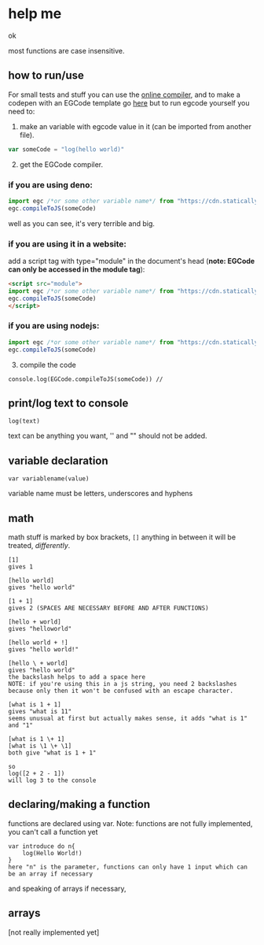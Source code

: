 # help me
ok

most functions are case insensitive.
## how to run/use
For small tests and stuff you can use the [online compiler](https://electogenius.github.io/electo/likes/ruining/EGCode), and to make a codepen with an EGCode template go [here](http://codepen.io/pen?template=MWpWRmx) but to run egcode yourself you need to:

1. make an variable with egcode value in it (can be imported from another file).
```js
var someCode = "log(hello world)"
```
2. get the EGCode compiler.

### if you are using deno:
```js
import egc /*or some other variable name*/ from "https://cdn.statically.io/gh/electogenius/EGCode/main/compiler.module.js";
egc.compileToJS(someCode)
```
well as you can see, it's very terrible and big.

### if you are using it in a website:
add a script tag with type="module" in the document's head (**note: EGCode can only be accessed in the module tag**):
```html
<script src="module">
import egc /*or some other variable name*/ from "https://cdn.statically.io/gh/electogenius/EGCode/main/compiler.module.js";
egc.compileToJS(someCode)
</script>
```
### if you are using nodejs:
```js
import egc /*or some other variable name*/ from "https://cdn.statically.io/gh/electogenius/EGCode/main/compiler.module.js"
egc.compileToJS(someCode)
```
3. compile the code
```
console.log(EGCode.compileToJS(someCode)) //
```
## print/log text to console

`log(text)`

text can be anything you want, '' and "" should not be added.
## variable declaration
`var variablename(value)`

variable name must be letters, underscores and hyphens

## math

math stuff is marked by box brackets, `[]` anything in between it will be treated, *differently*.

```egc
[1]
gives 1

[hello world]
gives "hello world"

[1 + 1]
gives 2 (SPACES ARE NECESSARY BEFORE AND AFTER FUNCTIONS)

[hello + world]
gives "helloworld"

[hello world + !]
gives "hello world!"

[hello \ + world]
gives "hello world"
the backslash helps to add a space here
NOTE: if you're using this in a js string, you need 2 backslashes because only then it won't be confused with an escape character.

[what is 1 + 1]
gives "what is 11"
seems unusual at first but actually makes sense, it adds "what is 1" and "1"

[what is 1 \+ 1]
[what is \1 \+ \1]
both give "what is 1 + 1"

so
log([2 + 2 - 1])
will log 3 to the console
```
## declaring/making a function
functions are declared using var.
Note: functions are not fully implemented, you can't call a function yet
```egc
var introduce do n{
	log(Hello World!)
}
here "n" is the parameter, functions can only have 1 input which can be an array if necessary
```
and speaking of arrays if necessary,
## arrays
[not really implemented yet]
